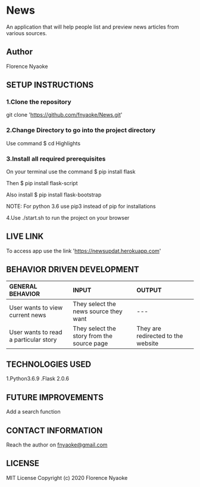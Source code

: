# News

An application that will help people list and preview news articles from various sources.

## Author

Florence Nyaoke

## SETUP INSTRUCTIONS

### 1.Clone the repository

git clone 'https://github.com/fnyaoke/News.git'

### 2.Change Directory to go into the project directory

Use command  $ cd Highlights

### 3.Install all required prerequisites

On your terminal use the command $ pip install flask

Then $ pip install flask-script

Also install $ pip install flask-bootstrap

NOTE: For python 3.6 use pip3 instead of pip for installations

4.Use ./start.sh to run the project on your browser

## LIVE LINK

 To access app use the link 'https://newsupdat.herokuapp.com'

## BEHAVIOR DRIVEN DEVELOPMENT

| GENERAL BEHAVIOR | INPUT | OUTPUT|
|:------------------|:--------|:-----------|
|User wants to view current news| They select the news source they want |---|
|User wants to read a particular story| They select the story from the source page|They are redirected to the website|

## TECHNOLOGIES USED

1.Python3.6.9
.Flask 2.0.6

## FUTURE IMPROVEMENTS

Add a search function

## CONTACT INFORMATION

Reach the author on fnyaoke@gmail.com

## LICENSE

MIT License Copyright (c) 2020 Florence Nyaoke
